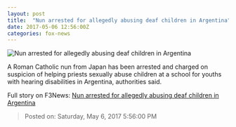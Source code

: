 ```yaml
---
layout: post
title:  "Nun arrested for allegedly abusing deaf children in Argentina"
date: 2017-05-06 12:56:00Z
categories: fox-news
---
```


![Nun arrested for allegedly abusing deaf children in Argentina](http://a57.foxnews.com/images.foxnews.com/content/fox-news/world/2017/05/06/nun-arrested-for-allegedly-abusing-deaf-children-in-argentina/_jcr_content/par/featured-media/media-0.img.jpg/0/0/1494075723307.jpg?ve=1)

A Roman Catholic nun from Japan has been arrested and charged on suspicion of helping priests sexually abuse children at a school for youths with hearing disabilities in Argentina, authorities said.


Full story on F3News: [Nun arrested for allegedly abusing deaf children in Argentina](http://www.f3nws.com/n/MCAy4B)

> Posted on: Saturday, May 6, 2017 5:56:00 PM
